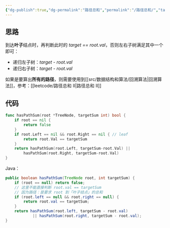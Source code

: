 ```yaml
---
{"dg-publish":true,"dg-permalink":"路径总和","permalink":"/路径总和/","tags":["树","二叉树","DFS"]}
---
```



## 思路

到达**叶子**结点时，再判断此时的 *target == root.val*，否则左右子树满足其中一个即可：
- 递归左子树：*target - root.val*
- 递归右子树：*target - root.val*

如果是要算出**所有的路径**，则需要使用到[[src/数据结构和算法/回溯算法\|回溯算法]]，参考：[[leetcode/路径总和 II\|路径总和 II]]

## 代码

```go
func hasPathSum(root *TreeNode, targetSum int) bool {
	if root == nil {
		return false
	}
	if root.Left == nil && root.Right == nil { // leaf
		return root.Val == targetSum
	}
	return hasPathSum(root.Left, targetSum-root.Val) ||
		hasPathSum(root.Right, targetSum-root.Val)
}
```

Java：

```java
public boolean hasPathSum(TreeNode root, int targetSum) {  
    if (root == null) return false;  
	// 这里不能直接判断 root.val == targetSum
	// 因为路径：是要求 root 到「叶子结点」的总和
    if (root.left == null && root.right == null) {  
        return root.val == targetSum;  
    }  
    return hasPathSum(root.left, targetSum - root.val)  
            || hasPathSum(root.right, targetSum - root.val);  
}
```